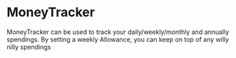 # MoneyTracker
MoneyTracker can be used to track your daily/weekly/monthly and annually spendings. By setting a weekly Allowance, you can keep on top of any willy nilly spendings
